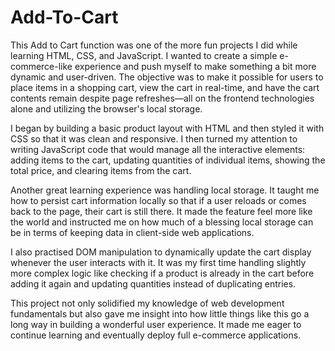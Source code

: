 # Add-To-Cart

This Add to Cart function was one of the more fun projects I did while learning HTML, CSS, and JavaScript. I wanted to create a simple e-commerce-like experience and push myself to make something a bit more dynamic and user-driven. The objective was to make it possible for users to place items in a shopping cart, view the cart in real-time, and have the cart contents remain despite page refreshes—all on the frontend technologies alone and utilizing the browser's local storage.

I began by building a basic product layout with HTML and then styled it with CSS so that it was clean and responsive. I then turned my attention to writing JavaScript code that would manage all the interactive elements: adding items to the cart, updating quantities of individual items, showing the total price, and clearing items from the cart.

Another great learning experience was handling local storage. It taught me how to persist cart information locally so that if a user reloads or comes back to the page, their cart is still there. It made the feature feel more like the world and instructed me on how much of a blessing local storage can be in terms of keeping data in client-side web applications.

I also practised DOM manipulation to dynamically update the cart display whenever the user interacts with it. It was my first time handling slightly more complex logic like checking if a product is already in the cart before adding it again and updating quantities instead of duplicating entries.

This project not only solidified my knowledge of web development fundamentals but also gave me insight into how little things like this go a long way in building a wonderful user experience. It made me eager to continue learning and eventually deploy full e-commerce applications.
